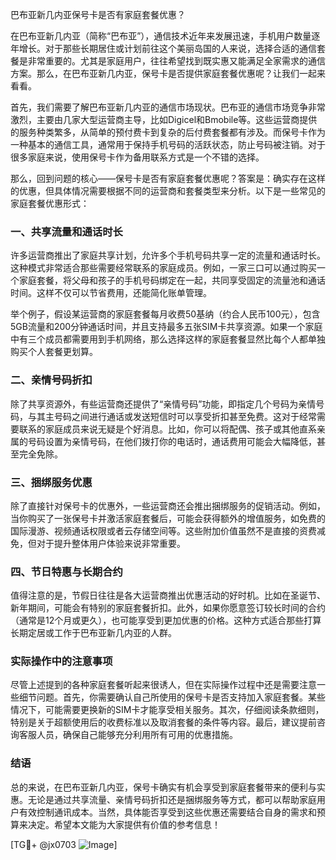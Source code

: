 巴布亚新几内亚保号卡是否有家庭套餐优惠？

在巴布亚新几内亚（简称“巴布亚”），通信技术近年来发展迅速，手机用户数量逐年增长。对于那些长期居住或计划前往这个美丽岛国的人来说，选择合适的通信套餐是非常重要的。尤其是家庭用户，往往希望找到既实惠又能满足全家需求的通信方案。那么，在巴布亚新几内亚，保号卡是否提供家庭套餐优惠呢？让我们一起来看看。

首先，我们需要了解巴布亚新几内亚的通信市场现状。巴布亚的通信市场竞争非常激烈，主要由几家大型运营商主导，比如Digicel和Bmobile等。这些运营商提供的服务种类繁多，从简单的预付费卡到复杂的后付费套餐都有涉及。而保号卡作为一种基本的通信工具，通常用于保持手机号码的活跃状态，防止号码被注销。对于很多家庭来说，使用保号卡作为备用联系方式是一个不错的选择。

那么，回到问题的核心——保号卡是否有家庭套餐优惠呢？答案是：确实存在这样的优惠，但具体情况需要根据不同的运营商和套餐类型来分析。以下是一些常见的家庭套餐优惠形式：

### 一、共享流量和通话时长

许多运营商推出了家庭共享计划，允许多个手机号码共享一定的流量和通话时长。这种模式非常适合那些需要经常联系的家庭成员。例如，一家三口可以通过购买一个家庭套餐，将父母和孩子的手机号码绑定在一起，共同享受固定的流量池和通话时间。这样不仅可以节省费用，还能简化账单管理。

举个例子，假设某运营商的家庭套餐每月收费50基纳（约合人民币100元），包含5GB流量和200分钟通话时间，并且支持最多五张SIM卡共享资源。如果一个家庭中有三个成员都需要用到手机网络，那么选择这样的家庭套餐显然比每个人都单独购买个人套餐更划算。

### 二、亲情号码折扣

除了共享资源外，有些运营商还提供了“亲情号码”功能，即指定几个号码为亲情号码，与其主号码之间进行通话或发送短信时可以享受折扣甚至免费。这对于经常需要联系的家庭成员来说无疑是个好消息。比如，你可以将配偶、孩子或其他直系亲属的号码设置为亲情号码，在他们拨打你的电话时，通话费用可能会大幅降低，甚至完全免除。

### 三、捆绑服务优惠

除了直接针对保号卡的优惠外，一些运营商还会推出捆绑服务的促销活动。例如，当你购买了一张保号卡并激活家庭套餐后，可能会获得额外的增值服务，如免费的国际漫游、视频通话权限或者云存储空间等。这些附加价值虽然不是直接的资费减免，但对于提升整体用户体验来说非常重要。

### 四、节日特惠与长期合约

值得注意的是，节假日往往是各大运营商推出优惠活动的好时机。比如在圣诞节、新年期间，可能会有特别的家庭套餐折扣。此外，如果你愿意签订较长时间的合约（通常是12个月或更久），也可能享受到更加优惠的价格。这种方式适合那些打算长期定居或工作于巴布亚新几内亚的人群。

### 实际操作中的注意事项

尽管上述提到的各种家庭套餐听起来很诱人，但在实际操作过程中还是需要注意一些细节问题。首先，你需要确认自己所使用的保号卡是否支持加入家庭套餐。某些情况下，可能需要更换新的SIM卡才能享受相关服务。其次，仔细阅读条款细则，特别是关于超额使用后的收费标准以及取消套餐的条件等内容。最后，建议提前咨询客服人员，确保自己能够充分利用所有可用的优惠措施。

### 结语

总的来说，在巴布亚新几内亚，保号卡确实有机会享受到家庭套餐带来的便利与实惠。无论是通过共享流量、亲情号码折扣还是捆绑服务等方式，都可以帮助家庭用户有效控制通讯成本。当然，具体能否享受到这些优惠还需要结合自身的需求和预算来决定。希望本文能为大家提供有价值的参考信息！

[TG💪+ @jx0703 ![Image](https://github.com/user-attachments/assets/dbca1d08-cadb-493c-b0ec-ad6f7a83f270)]